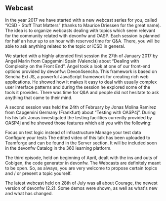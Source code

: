 ## Webcast

In the year 2017 we have started with a new webcast series for you, called “iCSD - Stuff That Matters” (thanks to Maurice Driessen for the great name). The idea is to organize webcasts dealing with topics which seem relevant for the community related with devonfw and OASP. Each session is planned for half an hour up to an hour with reserved time for Q&A. There, you will be able to ask anything related to the topic or iCSD in general.

We started with a highly attended first session the 27th of January 2017 by Angel Marin from Capgemini Spain (Valencia) about “Dealing with Complexity on the Front End”. Angel took a look at one of our front-end options provided by devonfw: Devon4sencha. This framework is based on Sencha Ext JS, a powerful JavaScript framework for creating rich web applications. He showed how it makes it easy to deal with usually complex user interface patterns and during the session he explored some of the tools it provides. There was time for Q&A and people did not hesitate to ask anything that came to their mind.

A second session was held the 24th of February by Jonas Molina Ramirez from Capgemini Germany (Frankfurt) about “Testing with OASP4j”. During his his talk Jonas investigated the testing facilities currently provided by OASP4j and he showed those features which aid you with the following:

Focus on test logic instead of infrastructure
Manage your test data
Configure your tests
The edited video of this talk has been uploaded to Teamforge and can be found in the Server section. It will be included soon in the devonfw Catalog in the 360 learning platform.

The third episode, held on beginning of April, dealt with the ins and outs of Cobigen, the code generator in devonfw. The Webcasts are definitely meant to be open. So, as always, you are very welcome to propose certain topics and / or present a topic yourself.

The latest webcast held on 28th of July was all about Courage, the newest version of devonfw (2.2). Some demos were shown, as well as what's new and what has changed.